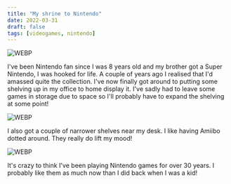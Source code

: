 ```yaml
---
title: "My shrine to Nintendo"
date: 2022-03-31
draft: false
tags: [videogames, nintendo]
---
```


![WEBP](shelf.webp "Game shelf")

I've been Nintendo fan since I was 8 years old and my brother got a Super Nintendo, I was hooked for life. A couple of years ago I realised that I'd amassed quite the collection. I've now finally got around to putting some shelving up in my office to home display it. I've sadly had to leave some games in storage due to space so I'll probably have to expand the shelving at some point!

![WEBP](short_shelves.webp "Game shelf")

I also got a couple of narrower shelves near my desk. I like having Amiibo dotted around. They really do lift my mood!

![WEBP](shelf2.webp "Game shelf")

It's crazy to think I've been playing Nintendo games for over 30 years. I probably like them as much now than I did back when I was a kid!
